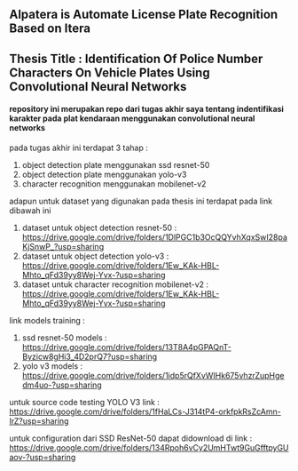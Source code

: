 ## Alpatera is Automate License Plate Recognition Based on Itera
## Thesis Title : Identification Of Police Number Characters On Vehicle Plates Using Convolutional Neural Networks

#### repository ini merupakan repo dari tugas akhir saya tentang indentifikasi karakter pada plat kendaraan menggunakan convolutional neural networks
pada tugas akhir ini terdapat 3 tahap :
1. object detection plate menggunakan ssd resnet-50
2. object detection plate menggunakan yolo-v3
3. character recognition menggunakan mobilenet-v2

adapun untuk dataset yang digunakan pada thesis ini terdapat pada link dibawah ini
1. dataset untuk object detection resnet-50 : https://drive.google.com/drive/folders/1DlPGC1b3OcQQYvhXqxSwI28paKjSnwP_?usp=sharing
2. dataset untuk object detection yolo-v3 : https://drive.google.com/drive/folders/1Ew_KAk-HBL-Mhto_qFd39yy8Wej-Yvx-?usp=sharing
3. dataset untuk character recognition mobilenet-v2 : https://drive.google.com/drive/folders/1Ew_KAk-HBL-Mhto_qFd39yy8Wej-Yvx-?usp=sharing

link models training :
1. ssd resnet-50 models : https://drive.google.com/drive/folders/13T8A4pGPAQnT-Byzicw8gHi3_4D2prQ7?usp=sharing
2. yolo v3 models : https://drive.google.com/drive/folders/1idp5rQfXvWIHk675vhzrZupHgedm4uo-?usp=sharing

untuk source code testing YOLO V3 link : 
https://drive.google.com/drive/folders/1fHaLCs-J314tP4-orkfpkRsZcAmn-IrZ?usp=sharing

untuk configuration dari SSD ResNet-50 dapat didownload di link : https://drive.google.com/drive/folders/134Rpoh6vCy2UmHTwt9GuGfftpyGUaov-?usp=sharing
